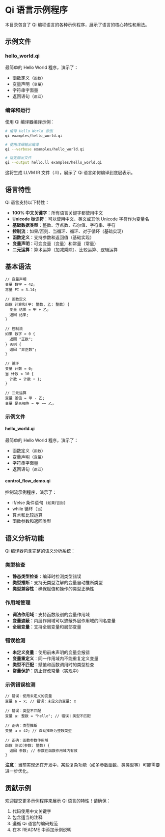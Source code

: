 # Qi 语言示例程序

本目录包含了 Qi 编程语言的各种示例程序，展示了语言的核心特性和用法。

## 示例文件

### hello_world.qi
最简单的 Hello World 程序，演示了：
- 函数定义（`函数`）
- 变量声明（`变量`）
- 字符串字面量
- 返回语句（`返回`）

### 编译和运行

使用 Qi 编译器编译示例：

```bash
# 编译 Hello World 示例
qi examples/hello_world.qi

# 使用详细输出编译
qi --verbose examples/hello_world.qi

# 指定输出文件
qi --output hello.ll examples/hello_world.qi
```

这将生成 LLVM IR 文件（.ll），展示了 Qi 语言如何编译到底层表示。

## 语言特性

Qi 语言支持以下特性：

- **100% 中文关键字**：所有语言关键字都使用中文
- **Unicode 标识符**：可以使用中文、英文或其他 Unicode 字符作为变量名
- **基础数据类型**：整数、浮点数、布尔值、字符串、字符
- **控制流**：如果/否则、当循环、循环、对于循环（基础实现）
- **函数定义**：支持参数和返回值（基础实现）
- **变量声明**：可变变量（变量）和常量（常量）
- **二元运算**：算术运算（加减乘除）、比较运算、逻辑运算

## 基本语法

```qi
// 变量声明
变量 数字 = 42;
常量 PI = 3.14;

// 函数定义
函数 计算和(甲: 整数, 乙: 整数) {
  变量 结果 = 甲 + 乙;
  返回 结果;
}

// 控制流
如果 数字 > 0 {
  返回 "正数";
} 否则 {
  返回 "非正数";
}

// 循环
变量 计数 = 0;
当 计数 < 10 {
  计数 = 计数 + 1;
}

// 二元运算
变量 差值 = 甲 - 乙;
变量 是否相等 = 甲 == 乙;
```

### 示例文件

#### hello_world.qi
最简单的 Hello World 程序，演示了：
- 函数定义（`函数`）
- 变量声明（`变量`）
- 字符串字面量
- 返回语句（`返回`）

#### control_flow_demo.qi
控制流示例程序，演示了：
- if/else 条件语句（`如果`/`否则`）
- while 循环（`当`）
- 算术和比较运算
- 函数参数和返回类型

## 语义分析功能

Qi 编译器包含完整的语义分析系统：

### 类型检查
- **静态类型检查**：编译时检测类型错误
- **类型推断**：支持无类型注解的变量自动推断类型
- **类型兼容性**：确保赋值和操作的类型正确性

### 作用域管理
- **词法作用域**：支持函数级别的变量作用域
- **变量遮蔽**：内层作用域可以遮蔽外层作用域的同名变量
- **全局变量**：支持全局变量和局部变量

### 错误检测
- **未定义变量**：使用前未声明的变量会报错
- **变量重定义**：同一作用域内不能重复定义变量
- **类型不匹配**：赋值和函数调用时的类型检查
- **常量保护**：防止修改常量（实现中）

### 示例错误检测

```qi
// 错误：使用未定义的变量
变量 a = x; // 错误：未定义的变量: x

// 错误：类型不匹配
变量 a: 整数 = "hello"; // 错误：类型不匹配

// 正确：类型推断
变量 a = 42; // 自动推断为整数类型

// 正确：函数参数作用域
函数 测试(参数: 整数) {
  返回 参数; // 参数在函数作用域内有效
}
```

**注意**：当前实现还在开发中，某些复杂功能（如多参数函数、类类型等）可能需要进一步优化。

## 贡献示例

欢迎提交更多示例程序来展示 Qi 语言的特性！请确保：

1. 代码使用中文关键字
2. 包含适当的注释
3. 遵循 Qi 语言的编码规范
4. 在本 README 中添加示例说明
